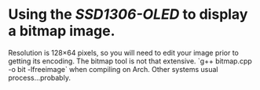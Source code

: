 <h1>Using the <em>SSD1306-OLED</em> to display a bitmap image.</h1>
Resolution is 128×64 pixels, so you will need to edit your image prior to getting its encoding. The bitmap tool is not that extensive.
 `g++ bitmap.cpp -o bit -lfreeimage` when compiling on Arch. Other systems usual process...probably.

